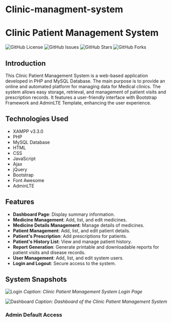 # Clinic-managment-system

# Clinic Patient Management System

![GitHub License](https://img.shields.io/badge/license-MIT-blue.svg)
![GitHub Issues](https://img.shields.io/github/issues/your-username/clinic-patient-management-system.svg)
![GitHub Stars](https://img.shields.io/github/stars/your-username/clinic-patient-management-system.svg)
![GitHub Forks](https://img.shields.io/github/forks/your-username/clinic-patient-management-system.svg)

## Introduction

This Clinic Patient Management System is a web-based application developed in PHP and MySQL Database. The main purpose is to provide an online and automated platform for managing data for Medical clinics. The system allows easy storage, retrieval, and management of patient visits and prescription records. It features a user-friendly interface with Bootstrap Framework and AdminLTE Template, enhancing the user experience.

## Technologies Used

- XAMPP v3.3.0
- PHP
- MySQL Database
- HTML
- CSS
- JavaScript
- Ajax
- jQuery
- Bootstrap
- Font Awesome
- AdminLTE

## Features

- **Dashboard Page**: Display summary information.
- **Medicine Management**: Add, list, and edit medicines.
- **Medicine Details Management**: Manage details of medicines.
- **Patient Management**: Add, list, and edit patient details.
- **Patient's Prescription**: Add prescriptions for patients.
- **Patient's History List**: View and manage patient history.
- **Report Generation**: Generate printable and downloadable reports for patient visits and disease records.
- **User Management**: Add, list, and edit system users.
- **Login and Logout**: Secure access to the system.

## System Snapshots

![Login](/screenshots/login.png)
*Caption: Clinic Patient Management System Login Page*

![Dashboard](/screenshots/dashboard.png)
*Caption: Dashboard of the Clinic Patient Management System*




### Admin Default Access

